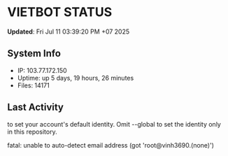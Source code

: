 # VIETBOT STATUS
**Updated**: Fri Jul 11 03:39:20 PM +07 2025

## System Info
- IP: 103.77.172.150
- Uptime: up 5 days, 19 hours, 26 minutes
- Files: 14171

## Last Activity

to set your account's default identity.
Omit --global to set the identity only in this repository.

fatal: unable to auto-detect email address (got 'root@vinh3690.(none)')

